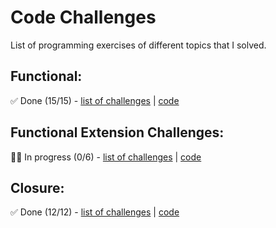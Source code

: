 # Code Challenges

List of programming exercises of different topics that I solved.

## Functional:
✅ Done (15/15) - [list of challenges](../../tree/main/src/functional) | [code](../../tree/main/src/functional/index.js)

## Functional Extension Challenges:
👨‍💻 In progress (0/6) - [list of challenges](../../tree/main/src/functional-extension-challenges) | [code](../../tree/main/src/functional-extension-challenges/index.js)

## Closure:
✅ Done (12/12) - [list of challenges](../../tree/main/src/closure) | [code](../../tree/main/src/closure/index.js)
